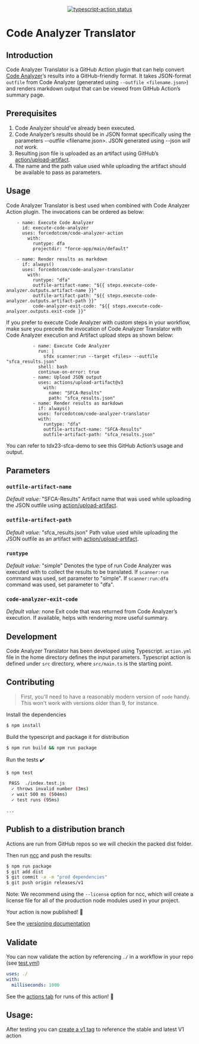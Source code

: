 <p align="center">
  <a href="https://github.com/actions/typescript-action/actions"><img alt="typescript-action status" src="https://github.com/actions/typescript-action/workflows/build-test/badge.svg"></a>
</p>

# Code Analyzer Translator

## Introduction
Code Analyzer Translator is a GitHub Action plugin that can help convert [Code Analyzer](https://forcedotcom.github.io/sfdx-scanner/)’s results into a GitHub-friendly format. It takes JSON-format `outfile` from Code Analyzer (generated using `--outfile <filename.json>`) and renders markdown output that can be viewed from GitHub Action’s summary page.

## Prerequisites

1. Code Analyzer should’ve already been executed.
2. Code Analyzer’s results should be in JSON format specifically using the parameters --outfile <filename.json>. JSON generated using --json *will not work*.
3. Resulting json file is uploaded as an artifact using GitHub’s [action/upload-artifact](https://github.com/actions/upload-artifact).
4. The name and the path value used while uploading the artifact should be available to pass as parameters.

## Usage

Code Analyzer Translator is best used when combined with Code Analyzer Action plugin. The invocations can be ordered as below:

```
    - name: Execute Code Analyzer
      id: execute-code-analyzer
      uses: forcedotcom/code-analyzer-action
        with:
          runtype: dfa
          projectdir: "force-app/main/default"

    - name: Render results as markdown
      if: always()
      uses: forcedotcom/code-analyzer-translator
        with:
          runtype: "dfa"
          outfile-artifact-name: "${{ steps.execute-code-analyzer.outputs.artifact-name }}"
          outfile-artifact-path: "${{ steps.execute-code-analyzer.outputs.artifact-path }}"
          code-analyzer-exit-code: "${{ steps.execute-code-analyzer.outputs.exit-code }}"
```

If you prefer to execute Code Analyzer with custom steps in your workflow, make sure you precede the invocation of Code Analyzer Translator with Code Analyzer execution and Artifact upload steps as shown below:

```
          - name: Execute Code Analyzer
            run: |
              sfdx scanner:run --target <files> --outfile "sfca_results.json"
            shell: bash
            continue-on-error: true
          - name: Upload JSON output
            uses: actions/upload-artifact@v3
              with:
                name: "SFCA-Results"
                path: "sfca_results.json"
          - name: Render results as markdown
            if: always()
            uses: forcedotcom/code-analyzer-translator
            with:
              runtype: "dfa"
              outfile-artifact-name: "SFCA-Results"
              outfile-artifact-path: "sfca_results.json"
```

You can refer to tdx23-sfca-demo to see this GitHub Action’s usage and output.

## Parameters

### `outfile-artifact-name`
*Default value:* "SFCA-Results"
Artifact name that was used while uploading the JSON outfile using [action/upload-artifact](https://github.com/actions/upload-artifact).

### `outfile-artifact-path`
*Default value:* "sfca_results.json"
Path value used while uploading the JSON outfile as an artifact with [action/upload-artifact](https://github.com/actions/upload-artifact).

### `runtype`
*Default value:* "simple"
Denotes the type of run Code Analyzer was executed with to collect the results to be translated. If `scanner:run` command was used, set parameter to "simple". If `scanner:run:dfa` command was used, set parameter to "dfa".

### `code-analyzer-exit-code`
*Default value:* none
Exit code that was returned from Code Analyzer’s execution. If available, helps with rendering more useful summary.

## Development
Code Analyzer Translator has been developed using Typescript. `action.yml` file in the home directory defines the input parameters. Typescript action is defined under `src` directory, where `src/main.ts` is the starting point.

## Contributing

> First, you'll need to have a reasonably modern version of `node` handy. This won't work with versions older than 9, for instance.

Install the dependencies  
```bash
$ npm install
```

Build the typescript and package it for distribution
```bash
$ npm run build && npm run package
```

Run the tests :heavy_check_mark:  
```bash
$ npm test

 PASS  ./index.test.js
  ✓ throws invalid number (3ms)
  ✓ wait 500 ms (504ms)
  ✓ test runs (95ms)

...
```

## Publish to a distribution branch

Actions are run from GitHub repos so we will checkin the packed dist folder. 

Then run [ncc](https://github.com/zeit/ncc) and push the results:
```bash
$ npm run package
$ git add dist
$ git commit -a -m "prod dependencies"
$ git push origin releases/v1
```

Note: We recommend using the `--license` option for ncc, which will create a license file for all of the production node modules used in your project.

Your action is now published! :rocket: 

See the [versioning documentation](https://github.com/actions/toolkit/blob/master/docs/action-versioning.md)

## Validate

You can now validate the action by referencing `./` in a workflow in your repo (see [test.yml](.github/workflows/test.yml))

```yaml
uses: ./
with:
  milliseconds: 1000
```

See the [actions tab](https://github.com/actions/typescript-action/actions) for runs of this action! :rocket:

## Usage:

After testing you can [create a v1 tag](https://github.com/actions/toolkit/blob/master/docs/action-versioning.md) to reference the stable and latest V1 action
